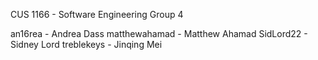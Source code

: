 CUS 1166 - Software Engineering
Group 4

an16rea - Andrea Dass
matthewahamad - Matthew Ahamad
SidLord22 - Sidney Lord
treblekeys - Jinqing Mei
